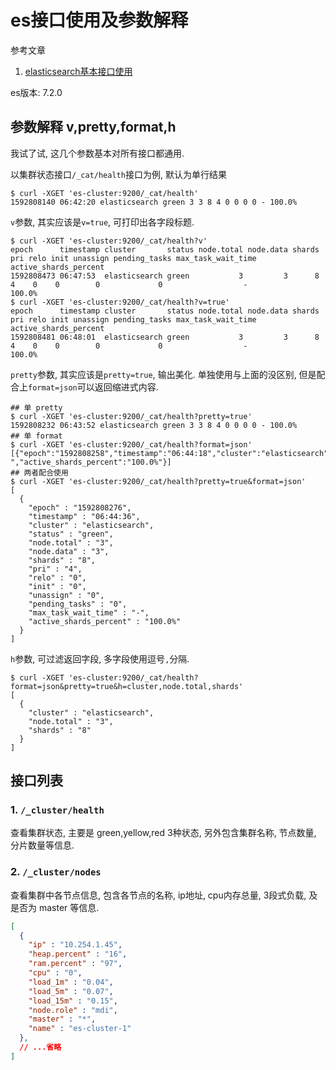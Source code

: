 # es接口使用及参数解释

参考文章

1. [elasticsearch基本接口使用](https://www.cnblogs.com/lichunke/p/9836288.html)

es版本: 7.2.0

## 参数解释 v,pretty,format,h

我试了试, 这几个参数基本对所有接口都通用.

以集群状态接口`/_cat/health`接口为例, 默认为单行结果

```console
$ curl -XGET 'es-cluster:9200/_cat/health'
1592808140 06:42:20 elasticsearch green 3 3 8 4 0 0 0 0 - 100.0%
```

`v`参数, 其实应该是`v=true`, 可打印出各字段标题.

```console
$ curl -XGET 'es-cluster:9200/_cat/health?v'
epoch      timestamp cluster       status node.total node.data shards pri relo init unassign pending_tasks max_task_wait_time active_shards_percent
1592808473 06:47:53  elasticsearch green           3         3      8   4    0    0        0             0                  -                100.0%
$ curl -XGET 'es-cluster:9200/_cat/health?v=true'
epoch      timestamp cluster       status node.total node.data shards pri relo init unassign pending_tasks max_task_wait_time active_shards_percent
1592808481 06:48:01  elasticsearch green           3         3      8   4    0    0        0             0                  -                100.0%
```

`pretty`参数, 其实应该是`pretty=true`, 输出美化. 单独使用与上面的没区别, 但是配合上`format=json`可以返回缩进式内容.

```console
## 单 pretty
$ curl -XGET 'es-cluster:9200/_cat/health?pretty=true'
1592808232 06:43:52 elasticsearch green 3 3 8 4 0 0 0 0 - 100.0%
## 单 format
$ curl -XGET 'es-cluster:9200/_cat/health?format=json'
[{"epoch":"1592808258","timestamp":"06:44:18","cluster":"elasticsearch","status":"green","node.total":"3","node.data":"3","shards":"8","pri":"4","relo":"0","init":"0","unassign":"0","pending_tasks":"0","max_task_wait_time":"-","active_shards_percent":"100.0%"}]
## 两者配合使用
$ curl -XGET 'es-cluster:9200/_cat/health?pretty=true&format=json'
[
  {
    "epoch" : "1592808276",
    "timestamp" : "06:44:36",
    "cluster" : "elasticsearch",
    "status" : "green",
    "node.total" : "3",
    "node.data" : "3",
    "shards" : "8",
    "pri" : "4",
    "relo" : "0",
    "init" : "0",
    "unassign" : "0",
    "pending_tasks" : "0",
    "max_task_wait_time" : "-",
    "active_shards_percent" : "100.0%"
  }
]
```

`h`参数, 可过滤返回字段, 多字段使用逗号`,`分隔.

```console
$ curl -XGET 'es-cluster:9200/_cat/health?format=json&pretty=true&h=cluster,node.total,shards'
[
  {
    "cluster" : "elasticsearch",
    "node.total" : "3",
    "shards" : "8"
  }
]
```

## 接口列表

### 1. `/_cluster/health`

查看集群状态, 主要是 green,yellow,red 3种状态, 另外包含集群名称, 节点数量, 分片数量等信息.

### 2. `/_cluster/nodes`

查看集群中各节点信息, 包含各节点的名称, ip地址, cpu内存总量, 3段式负载, 及是否为 master 等信息.

```json
[
  {
    "ip" : "10.254.1.45",
    "heap.percent" : "16",
    "ram.percent" : "97",
    "cpu" : "0",
    "load_1m" : "0.04",
    "load_5m" : "0.07",
    "load_15m" : "0.15",
    "node.role" : "mdi",
    "master" : "*",
    "name" : "es-cluster-1"
  },
  // ...省略
]
```
